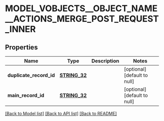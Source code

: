 # MODEL_VOBJECTS__OBJECT_NAME__ACTIONS_MERGE_POST_REQUEST_INNER

## Properties
Name | Type | Description | Notes
------------ | ------------- | ------------- | -------------
**duplicate_record_id** | [**STRING_32**](STRING_32.md) |  | [optional] [default to null]
**main_record_id** | [**STRING_32**](STRING_32.md) |  | [optional] [default to null]

[[Back to Model list]](../README.md#documentation-for-models) [[Back to API list]](../README.md#documentation-for-api-endpoints) [[Back to README]](../README.md)


